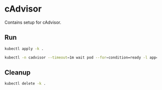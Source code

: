 # cAdvisor

Contains setup for cAdvisor.

## Run

```bash
kubectl apply -k .
```

```bash
kubectl -n cadvisor --timeout=1m wait pod --for=condition=ready -l app=cadvisor
```

## Cleanup

```bash
kubectl delete -k .
```
